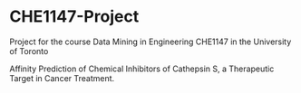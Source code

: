 # CHE1147-Project
Project for the course Data Mining in Engineering CHE1147 in the University of Toronto

Affinity Prediction of Chemical Inhibitors of Cathepsin S, a Therapeutic Target in Cancer Treatment. 

